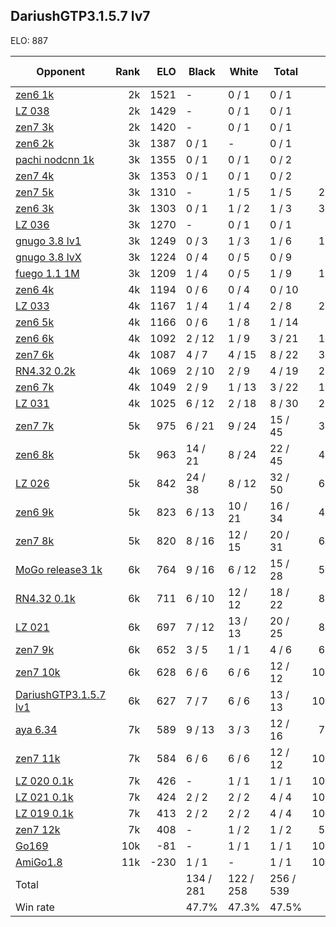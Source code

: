 ## DariushGTP3.1.5.7 lv7 ##

ELO: 887

Opponent | Rank | ELO | Black | White | Total | Win rate
---------|-----:|----:|-------|-------|-------|-------:
[zen6 1k](zen6%201k.md) | 2k | 1521 | - | 0 / 1 | 0 / 1 | 0.0%
[LZ 038](LZ%20038.md) | 2k | 1429 | - | 0 / 1 | 0 / 1 | 0.0%
[zen7 3k](zen7%203k.md) | 2k | 1420 | - | 0 / 1 | 0 / 1 | 0.0%
[zen6 2k](zen6%202k.md) | 3k | 1387 | 0 / 1 | - | 0 / 1 | 0.0%
[pachi nodcnn 1k](pachi%20nodcnn%201k.md) | 3k | 1355 | 0 / 1 | 0 / 1 | 0 / 2 | 0.0%
[zen7 4k](zen7%204k.md) | 3k | 1353 | 0 / 1 | 0 / 1 | 0 / 2 | 0.0%
[zen7 5k](zen7%205k.md) | 3k | 1310 | - | 1 / 5 | 1 / 5 | 20.0%
[zen6 3k](zen6%203k.md) | 3k | 1303 | 0 / 1 | 1 / 2 | 1 / 3 | 33.3%
[LZ 036](LZ%20036.md) | 3k | 1270 | - | 0 / 1 | 0 / 1 | 0.0%
[gnugo 3.8 lv1](gnugo%203.8%20lv1.md) | 3k | 1249 | 0 / 3 | 1 / 3 | 1 / 6 | 16.7%
[gnugo 3.8 lvX](gnugo%203.8%20lvX.md) | 3k | 1224 | 0 / 4 | 0 / 5 | 0 / 9 | 0.0%
[fuego 1.1 1M](fuego%201.1%201M.md) | 3k | 1209 | 1 / 4 | 0 / 5 | 1 / 9 | 11.1%
[zen6 4k](zen6%204k.md) | 4k | 1194 | 0 / 6 | 0 / 4 | 0 / 10 | 0.0%
[LZ 033](LZ%20033.md) | 4k | 1167 | 1 / 4 | 1 / 4 | 2 / 8 | 25.0%
[zen6 5k](zen6%205k.md) | 4k | 1166 | 0 / 6 | 1 / 8 | 1 / 14 | 7.1%
[zen6 6k](zen6%206k.md) | 4k | 1092 | 2 / 12 | 1 / 9 | 3 / 21 | 14.3%
[zen7 6k](zen7%206k.md) | 4k | 1087 | 4 / 7 | 4 / 15 | 8 / 22 | 36.4%
[RN4.32 0.2k](RN4.32%200.2k.md) | 4k | 1069 | 2 / 10 | 2 / 9 | 4 / 19 | 21.1%
[zen6 7k](zen6%207k.md) | 4k | 1049 | 2 / 9 | 1 / 13 | 3 / 22 | 13.6%
[LZ 031](LZ%20031.md) | 4k | 1025 | 6 / 12 | 2 / 18 | 8 / 30 | 26.7%
[zen7 7k](zen7%207k.md) | 5k | 975 | 6 / 21 | 9 / 24 | 15 / 45 | 33.3%
[zen6 8k](zen6%208k.md) | 5k | 963 | 14 / 21 | 8 / 24 | 22 / 45 | 48.9%
[LZ 026](LZ%20026.md) | 5k | 842 | 24 / 38 | 8 / 12 | 32 / 50 | 64.0%
[zen6 9k](zen6%209k.md) | 5k | 823 | 6 / 13 | 10 / 21 | 16 / 34 | 47.1%
[zen7 8k](zen7%208k.md) | 5k | 820 | 8 / 16 | 12 / 15 | 20 / 31 | 64.5%
[MoGo release3 1k](MoGo%20release3%201k.md) | 6k | 764 | 9 / 16 | 6 / 12 | 15 / 28 | 53.6%
[RN4.32 0.1k](RN4.32%200.1k.md) | 6k | 711 | 6 / 10 | 12 / 12 | 18 / 22 | 81.8%
[LZ 021](LZ%20021.md) | 6k | 697 | 7 / 12 | 13 / 13 | 20 / 25 | 80.0%
[zen7 9k](zen7%209k.md) | 6k | 652 | 3 / 5 | 1 / 1 | 4 / 6 | 66.7%
[zen7 10k](zen7%2010k.md) | 6k | 628 | 6 / 6 | 6 / 6 | 12 / 12 | 100.0%
[DariushGTP3.1.5.7 lv1](DariushGTP3.1.5.7%20lv1.md) | 6k | 627 | 7 / 7 | 6 / 6 | 13 / 13 | 100.0%
[aya 6.34](aya%206.34.md) | 7k | 589 | 9 / 13 | 3 / 3 | 12 / 16 | 75.0%
[zen7 11k](zen7%2011k.md) | 7k | 584 | 6 / 6 | 6 / 6 | 12 / 12 | 100.0%
[LZ 020 0.1k](LZ%20020%200.1k.md) | 7k | 426 | - | 1 / 1 | 1 / 1 | 100.0%
[LZ 021 0.1k](LZ%20021%200.1k.md) | 7k | 424 | 2 / 2 | 2 / 2 | 4 / 4 | 100.0%
[LZ 019 0.1k](LZ%20019%200.1k.md) | 7k | 413 | 2 / 2 | 2 / 2 | 4 / 4 | 100.0%
[zen7 12k](zen7%2012k.md) | 7k | 408 | - | 1 / 2 | 1 / 2 | 50.0%
[Go169](Go169.md) | 10k | -81 | - | 1 / 1 | 1 / 1 | 100.0%
[AmiGo1.8](AmiGo1.8.md) | 11k | -230 | 1 / 1 | - | 1 / 1 | 100.0%
Total | | | 134 / 281 | 122 / 258 | 256 / 539 | 
Win rate| | | 47.7% | 47.3% | 47.5% | 
